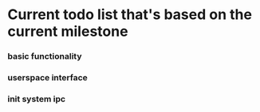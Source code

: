 # Current todo list that's based on the current milestone
### basic functionality
### userspace interface
### init system ipc